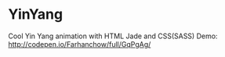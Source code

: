 # YinYang
Cool Yin Yang  animation with HTML Jade and CSS(SASS)
Demo: http://codepen.io/Farhanchow/full/GqPgAg/
